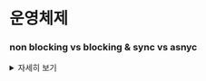 # 운영체제


   
   
</details>

### non blocking vs blocking & sync vs asnyc
<details>
   <summary> 자세히 보기 </summary>
 
 <br>
   blocking과 non-blocking의 주요한 차이는 제어권을 가지고 있느냐 호출한 함수에게 넘기느냐 입니다.
  
  제어권을 호출한 함수에게 넘기게 된다면 호출자는 호출한 함수가 끝날때까지 기다려야 합니다.
  
  하지만 non blocking은 제어권을 넘기지 않기 때문에 해당 함수를 호출해놓고 본인이 해야될 일을 그대로 진행할 수 있습니다.
  
  sync와 async는 결과의 처리관점에서 보면 됩니다.
  
  sync는 호출한 함수가 반환한 결과를 바로 처리해야 하지만 asnyc같은 경우 호출한 함수의 결과값을 그 즉시 처리해도 되고 안해도 됩니다.
  
</details>
